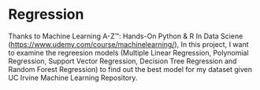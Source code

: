 # Regression
Thanks to Machine Learning A-Z™: Hands-On Python & R In Data Sciene (https://www.udemy.com/course/machinelearning/), In this project, I want to examine the regreesion models (Multiple Linear Regression, Polynomial Regression, Support Vector Regression, Decision Tree Regression and Random Forest Regression) to find out the best model for my dataset given UC Irvine Machine Learning Repository.
